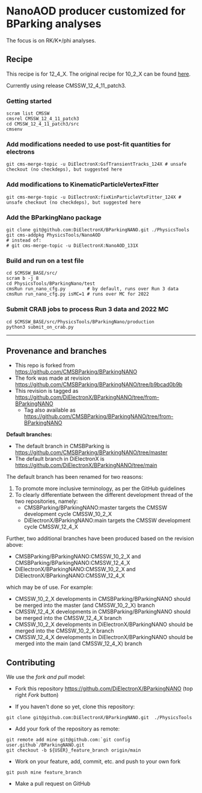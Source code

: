 # NanoAOD producer customized for BParking analyses 

The focus is on RK/K*/phi analyses.

## Recipe

This recipe is for 12_4_X. The original recipe for 10_2_X can be found [here](https://github.com/CMSBParking/BParkingNANO/blob/master/README.md).

Currently using release CMSSW_12_4_11_patch3.

### Getting started

```shell
scram list CMSSW
cmsrel CMSSW_12_4_11_patch3
cd CMSSW_12_4_11_patch3/src
cmsenv
```

### Add modifications needed to use post-fit quantities for electrons

```shell
git cms-merge-topic -u DiElectronX:GsfTransientTracks_124X # unsafe checkout (no checkdeps), but suggested here
```

### Add modifications to KinematicParticleVertexFitter

```shell
git cms-merge-topic -u DiElectronX:fixKinParticleVtxFitter_124X # unsafe checkout (no checkdeps), but suggested here
```

### Add the BParkingNano package

```shell
git clone git@github.com:DiElectronX/BParkingNANO.git ./PhysicsTools
git cms-addpkg PhysicsTools/NanoAOD
# instead of:
# git cms-merge-topic -u DiElectronX:NanoAOD_131X
```

### Build and run on a test file

```shell
cd $CMSSW_BASE/src/
scram b -j 8
cd PhysicsTools/BParkingNano/test
cmsRun run_nano_cfg.py        # by default, runs over Run 3 data
cmsRun run_nano_cfg.py isMC=1 # runs over MC for 2022
```

### Submit CRAB jobs to process Run 3 data and 2022 MC 

```shell
cd $CMSSW_BASE/src/PhysicsTools/BParkingNano/production
python3 submit_on_crab.py
```

---

## Provenance and branches

- This repo is forked from https://github.com/CMSBParking/BParkingNANO 
- The fork was made at revision https://github.com/CMSBParking/BParkingNANO/tree/b9bcad0b9b
- This revision is tagged as https://github.com/DiElectronX/BParkingNANO/tree/from-BParkingNANO
   - Tag also available as https://github.com/CMSBParking/BParkingNANO/tree/from-BParkingNANO

**Default branches:**
- The default branch in CMSBParking is https://github.com/CMSBParking/BParkingNANO/tree/master
- The default branch in DiElectronX is https://github.com/DiElectronX/BParkingNANO/tree/main

The default branch has been renamed for two reasons:

1) To promote more inclusive terminology, as per the GitHub guidelines
2) To clearly differentiate between the different development thread of the two repositories, namely:
   - CMSBParking/BParkingNANO:master targets the CMSSW development cycle CMSSW_10_2_X
   - DiElectronX/BParkingNANO:main targets the CMSSW development cycle CMSSW_12_4_X

Further, two additional branches have been produced based on the revision above:

- CMSBParking/BParkingNANO:CMSSW_10_2_X and CMSBParking/BParkingNANO:CMSSW_12_4_X
- DiElectronX/BParkingNANO:CMSSW_10_2_X and DiElectronX/BParkingNANO:CMSSW_12_4_X

which may be of use. For example:

- CMSSW_10_2_X developments in CMSBParking/BParkingNANO should be merged into the master (and CMSSW_10_2_X) branch 
- CMSSW_12_4_X developments in CMSBParking/BParkingNANO should be merged into the CMSSW_12_4_X branch
- CMSSW_10_2_X developments in DiElectronX/BParkingNANO should be merged into the CMSSW_10_2_X branch 
- CMSSW_12_4_X developments in DiElectronX/BParkingNANO should be merged into the main (and CMSSW_12_4_X) branch

## Contributing

We use the _fork and pull_ model:

- Fork this repository https://github.com/DiElectronX/BParkingNANO (top right _Fork_ button)

- If you haven't done so yet, clone this repository:

```shell
git clone git@github.com:DiElectronX/BParkingNANO.git  ./PhysicsTools
```

- Add your fork of the repository as remote:

```shell
git remote add mine git@github.com:`git config user.github`/BParkingNANO.git
git checkout -b ${USER}_feature_branch origin/main
```

- Work on your feature, add, commit, etc. and push to your own fork

```shell
git push mine feature_branch
```

- Make a pull request on GitHub
